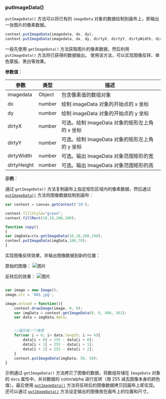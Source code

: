 ### putImageData()

`putImageData()` 方法可以将已有的 `imageData` 对象的数据绘制到画布上，即输出一张图片的像素数据。

```js
context.putImageData(imagedata, dx, dy);
context.putImageData(imagedata, dx, dy, dirtyX, dirtyY, dirtyWidth, dirtyHeight);
```
一般先使用 `getImageData()` 方法获取图片的像素数据，然后利用 `putImageData()` 方法将已获得的数据输出。
使用该方法，可以实现图像反转、单色蒙版、黑白等效果。

**参数值**：

| 参数 |  类型  | 描述              |
| ----|------  | ---------------- |
| imagedata  |  Object | 包含像素值的数组对象 |
| dx  | number | 绘制 imageData 对象的开始点的 x 坐标  |
| dy  | number | 绘制 imageData 对象的开始点的 y 坐标   |
| dirtyX  | number |可选。绘制 ImageData 对象的矩形左上角的 x 坐标  |
| dirtyY  | number |可选。绘制 ImageData 对象的矩形左上角的 y 坐标  |
| dirtyWidth  | number |可选。输出 ImageData 对象范围矩形的宽  |
| dirtyHeight  | number |可选。输出 ImageData 对象范围矩形的高   |

**示例**：

通过 `getImageData()` 方法复制画布上指定矩形区域内的像素数据，然后通过 [`putImageData()`](#putImageData) 方法将图像数据绘制到画布：

```js
var context = canvas.getContext('2d');

context.fillStyle="green";
context.fillRect(10,10,200,100);

function copy()
{
var imgData=ctx.getImageData(10,10,200,100);
context.putImageData(imgData,100,70);
}
```
实现图像反转效果，并输出图像数据到新的位置：

原始的图像：
![图片](/img/game/canvas/imageData-001.jpg)

反转后的效果：
![图片](/img/game/canvas/imageData-002.png)

```js

var image = new Image();
image.src = '001.jpg';

image.onload = function(){
    context.drawImage(image, 0, 0);
    var imgData = context.getImageData(0, 0, 400, 361);
    var data = imgData.data;


    //遍历每一个像素
    for(var i = 0; i< data.length; i += 4){
        data[i + 0] = 255 - data[i + 0];
        data[i + 1] = 255 - data[i + 1];
        data[i + 2] = 255 - data[i + 2];
    }
    context.putImageData(imgData, 50, 50);
}
```
示例通过 `getImageData()` 方法拷贝了图像的数据，将数组存储在 `ImageData` 对象的 `data` 属性中，并对数据的 color/alpha 进行反转（用 255 减去图像本身的颜色值）。最后使用 [`putImageData()`](#putImageData) 方法将反转后的图像数据拷贝回画布上即实现。还可以通过 [`putImageData()`](#putImageData) 方法设定输出的图像放在画布上的位置和尺寸。